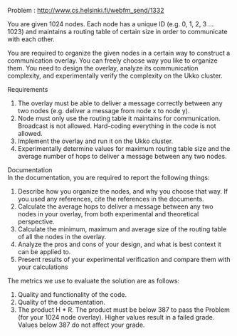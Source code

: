Problem : http://www.cs.helsinki.fi/webfm_send/1332

You	are	given	1024	nodes.	Each	node	has	a	unique	ID	(e.g.	0,	1, 2,	 3	 …	 1023)	 and	 maintains	 a	 routing table	 of	 certain	 size	 in	 order	 to	communicate	with	each	other.

You	 are	 required	 to	 organize	 the	 given	 nodes	 in	 a	 certain	 way	 to	 construct	 a	communication	 overlay.	 You	 can	 freely	 choose	 way	 you	 like	 to	 organize	 them. You	 need	 to	 design	 the	 overlay,	 analyze	 its	 communication	 complexity,	 and	experimentally	verify	the	complexity	on	the	Ukko	cluster.	

Requirements	
1. The	overlay	must	be	able	to	deliver	a	message	correctly	between	any	two	nodes	(e.g.	deliver	a	message	from	node	x	to	node	y).	
2. Node	must	only	use	the	routing	table	it	maintains	for	communication.	Broadcast	is	not	allowed.	Hard-coding	everything	in	the	code	is	not	allowed.	
3. Implement	the	overlay	and	run	it	on	the	Ukko	cluster.	
4. Experimentally	determine	values	for	maximum	routing	table	size	and	the	average	number	of	hops	to	deliver	a	message	between	any	two	nodes.

Documentation	
In	the	documentation,	you	are	required	to	report	the	following	things:	
1. Describe	how	you	organize	the	nodes,	and	why	you	choose	that	way.	 If	you	used	any	references,	cite	the	references	in	the	documents.	
2. Calculate	 the	average	 hops	 to	 deliver	a	message	 between	any	 two	 nodes	in	your	overlay,	from	both	experimental	and	theoretical	perspective.	
3. Calculate	the	minimum,	maximum	and	average	size	of	the	routing	table	of	all	the	nodes	in	the	overlay.	
4. Analyze	the	pros	and	cons	of	your	design,	and	what	is	best	context	it	can	be applied	to.	
5. Present	 results	 of	 your	 experimental	 verification	 and	 compare	 them	 with	your	calculations

The	metrics	we	use	to	evaluate	the solution	are	as	follows:	
1. Quality	and	functionality	of	the	code.	
2. Quality	of	the	documentation.	
3. The	product	H	 *	R.	The	product	must	be	below	387	 to	pass	 the	Problem	(for	 your	 1024	 node	 overlay).	Higher	 values	 result	in	a	 failed	grade.	Values	below	387	do	not	affect	your	grade.	


